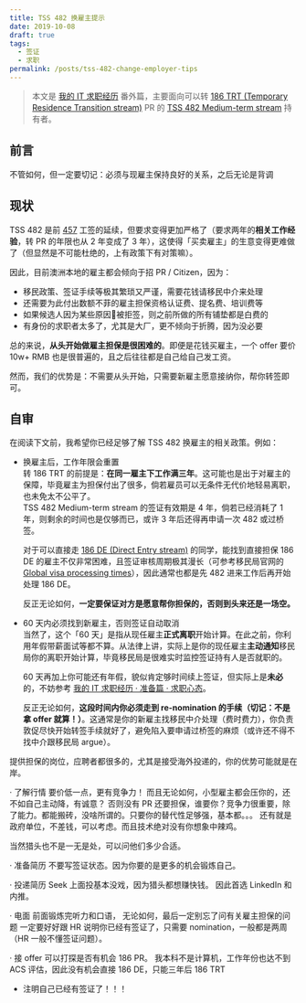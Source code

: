 ```yaml
---
title: TSS 482 换雇主提示
date: 2019-10-08
draft: true
tags:
  - 签证
  - 求职
permalink: /posts/tss-482-change-employer-tips
---
```


> 本文是 [我的 IT 求职经历](https://kenberkeley.github.io/posts/my-it-job-hunting-experience-in-australia/) 番外篇，主要面向可以转 [186 TRT (Temporary Residence Transition stream)](https://immi.homeaffairs.gov.au/visas/getting-a-visa/visa-listing/employer-nomination-scheme-186/temporary-residence-transition-stream) PR 的 [TSS 482 Medium-term stream](https://immi.homeaffairs.gov.au/visas/getting-a-visa/visa-listing/temporary-skill-shortage-482/medium-term-stream) 持有者。

## 前言

不管如何，但一定要切记：必须与现雇主保持良好的关系，之后无论是背调

## 现状

TSS 482 是前 [457](https://immi.homeaffairs.gov.au/visas/getting-a-visa/visa-listing/repealed-visas/temporary-work-skilled-457) 工签的延续，但要求变得更加严格了（要求两年的**相关工作经验**，转 PR 的年限也从 2 年变成了 3 年），这使得「买卖雇主」的生意变得更难做了（但显然是不可能杜绝的，上有政策下有对策嘛）。

因此，目前澳洲本地的雇主都会倾向于招 PR / Citizen，因为：

* 移民政策、签证手续等极其繁琐又严谨，需要花钱请移民中介来处理
* 还需要为此付出数额不菲的雇主担保资格认证费、提名费、培训费等
* 如果候选人因为某些原因被拒签，则之前所做的所有铺垫都是白费的
* 有身份的求职者太多了，尤其是大厂，更不倾向于折腾，因为没必要

总的来说，**从头开始做雇主担保是很困难的**。即便是花钱买雇主，一个 offer 要价 10w+ RMB 也是很普遍的，且之后往往都是自己给自己发工资。

然而，我们的优势是：不需要从头开始，只需要新雇主愿意接纳你，帮你转签即可。

## 自审

在阅读下文前，我希望你已经足够了解 TSS 482 换雇主的相关政策。例如：

* 换雇主后，工作年限会重置  
  转 186 TRT 的前提是：**在同一雇主下工作满三年**。这可能也是出于对雇主的保障，毕竟雇主为担保付出了很多，倘若雇员可以无条件无代价地轻易离职，也未免太不公平了。  
  TSS 482 Medium-term stream 的签证有效期是 4 年，倘若已经消耗了 1 年，则剩余的时间也是仅够而已，或许 3 年后还得再申请一次 482 或过桥签。

  对于可以直接走 [186 DE (Direct Entry stream)](https://immi.homeaffairs.gov.au/visas/getting-a-visa/visa-listing/employer-nomination-scheme-186/direct-entry-stream) 的同学，能找到直接担保 186 DE 的雇主不仅非常困难，且签证审核周期极其漫长（可参考移民局官网的 [Global visa processing times](https://immi.homeaffairs.gov.au/visas/getting-a-visa/visa-processing-times/global-visa-processing-times)），因此通常也都是先 482 进来工作后再开始处理 186 DE。

  反正无论如何，**一定要保证对方是愿意帮你担保的，否则到头来还是一场空。**

* 60 天内必须找到新雇主，否则签证自动取消  
  当然了，这个「60 天」是指从现任雇主**正式离职**开始计算。在此之前，你利用年假带薪面试等都不算。从法律上讲，实际上是你的现任雇主**主动通知**移民局你的离职开始计算，毕竟移民局是很难实时监控签证持有人是否就职的。

  60 天再加上你可能还有年假，貌似肯定够时间续上签证，但实际上是**未必**的，不妨参考 [我的 IT 求职经历 · 准备篇 · 求职心态](https://kenberkeley.github.io/posts/my-it-job-hunting-experience-in-australia/preparation/mentality/)。

  反正无论如何，**这段时间内你必须走到 re-nomination 的手续（切记：不是拿 offer 就算！）**。这通常是你的新雇主找移民中介处理（费时费力），你负责敦促尽快开始转签手续就好了，避免陷入要申请过桥签的麻烦（或许还不得不找中介跟移民局 argue）。

提供担保的岗位，应聘者都很多的，尤其是接受海外投递的，你的优势可能就是在岸。

· 了解行情
  要价低一点，更有竞争力！
  而且无论如何，小型雇主都会压你的，还不如自己主动降，有诚意？
  否则没有 PR 还要担保，谁要你？竞争力很重要，除了能力。都能搬砖，没啥所谓的。只要你的替代性足够强，基本都。。。
  还有就是政府单位，不差钱，可以考虑。而且技术绝对没有你想象中辣鸡。

  当然猎头也不是一无是处，可以问他们多少合适。

· 准备简历
    不要写签证状态。因为你要的是更多的机会锻炼自己。

· 投递简历
    Seek 上面投基本没戏，因为猎头都想赚快钱。
    因此首选 LinkedIn 和内推。

· 电面
  前面锻炼完听力和口语，
  无论如何，最后一定别忘了问有关雇主担保的问题
  一定要好好跟 HR 说明你已经有签证了，只需要 nomination，一般都是两周（HR 一般不懂签证问题）。

· 接 offer
  可以打探是否有机会 186 PR。
  我本科不是计算机，工作年份也达不到 ACS 评估，因此没有机会直接 186 DE，只能三年后 186 TRT

* 注明自己已经有签证了！！！
